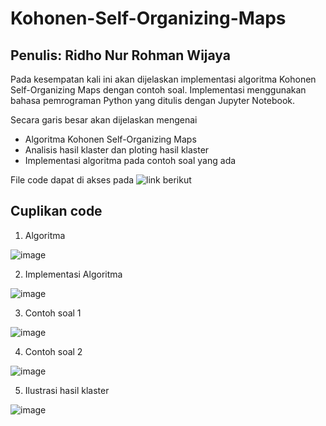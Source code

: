 # Kohonen-Self-Organizing-Maps
## Penulis: Ridho Nur Rohman Wijaya
Pada kesempatan kali ini akan dijelaskan implementasi algoritma Kohonen Self-Organizing Maps dengan contoh soal. Implementasi menggunakan bahasa pemrograman Python yang ditulis dengan Jupyter Notebook.

Secara garis besar akan dijelaskan mengenai
- Algoritma Kohonen Self-Organizing Maps
- Analisis hasil klaster dan ploting hasil klaster
- Implementasi algoritma pada contoh soal yang ada

File code dapat di akses pada ![link berikut](https://github.com/RinRoya/Kohonen-Self-Organizing-Maps/blob/main/KohonenSOM.ipynb)

## Cuplikan code 
1. Algoritma

![image](https://user-images.githubusercontent.com/49511033/118423674-be3c6480-b6ef-11eb-834b-5db036db70b3.png)

2. Implementasi Algoritma

![image](https://user-images.githubusercontent.com/49511033/118432617-411aea80-b703-11eb-9c31-87c637895ee6.png)

3. Contoh soal 1

![image](https://user-images.githubusercontent.com/49511033/118423607-9947f180-b6ef-11eb-9495-cd73ffe703e0.png)

4. Contoh soal 2

![image](https://user-images.githubusercontent.com/49511033/118423821-12474900-b6f0-11eb-8525-3c07a9830ddb.png)

5. Ilustrasi hasil klaster

![image](https://user-images.githubusercontent.com/49511033/118432643-5859d800-b703-11eb-88d7-59085f393cf4.png)
